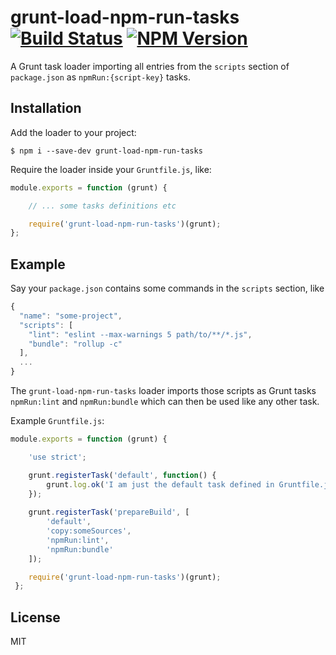# grunt-load-npm-run-tasks [![Build Status](https://travis-ci.org/justlep/grunt-load-npm-run-tasks.svg?branch=master)](https://travis-ci.org/justlep/grunt-load-npm-run-tasks) [![NPM Version][npm-image]][npm-url]
A Grunt task loader importing all entries from the `scripts` section of `package.json` as `npmRun:{script-key}` tasks.

## Installation
Add the loader to your project:
```shell
$ npm i --save-dev grunt-load-npm-run-tasks
```
Require the loader inside your `Gruntfile.js`, like:
```javascript
module.exports = function (grunt) {

    // ... some tasks definitions etc

    require('grunt-load-npm-run-tasks')(grunt);
};

``` 
## Example

Say your `package.json` contains some commands in the `scripts` section, like
```javascript
{
  "name": "some-project",
  "scripts": [
    "lint": "eslint --max-warnings 5 path/to/**/*.js",
    "bundle": "rollup -c"
  ],
  ...
}
```
The `grunt-load-npm-run-tasks` loader imports those scripts as Grunt tasks `npmRun:lint` and 
`npmRun:bundle` which can then be used like any other task.

Example `Gruntfile.js`:
 ```javascript
 module.exports = function (grunt) {
 
     'use strict';
 
     grunt.registerTask('default', function() {
         grunt.log.ok('I am just the default task defined in Gruntfile.js.');
     });
     
     grunt.registerTask('prepareBuild', [
         'default',
         'copy:someSources',
         'npmRun:lint',
         'npmRun:bundle'
     ]);
 
     require('grunt-load-npm-run-tasks')(grunt);
  };
 ```

## License
MIT


[npm-image]: https://img.shields.io/npm/v/grunt-load-npm-run-tasks.svg
[npm-url]: https://npmjs.org/package/grunt-load-npm-run-tasks
